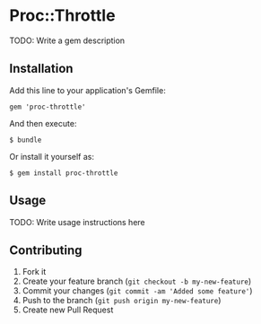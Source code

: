 # Proc::Throttle

TODO: Write a gem description

## Installation

Add this line to your application's Gemfile:

    gem 'proc-throttle'

And then execute:

    $ bundle

Or install it yourself as:

    $ gem install proc-throttle

## Usage

TODO: Write usage instructions here

## Contributing

1. Fork it
2. Create your feature branch (`git checkout -b my-new-feature`)
3. Commit your changes (`git commit -am 'Added some feature'`)
4. Push to the branch (`git push origin my-new-feature`)
5. Create new Pull Request
